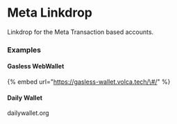 # Meta Linkdrop

Linkdrop for the Meta Transaction based accounts. 

### Examples

#### Gasless WebWallet 

{% embed url="https://gasless-wallet.volca.tech/\#/" %}

#### Daily Wallet 

dailywallet.org

 

